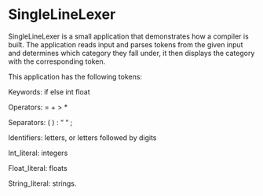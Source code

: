 # SingleLineLexer
SingleLineLexer is a small application that demonstrates how a compiler is built. The application reads input and parses tokens from the given input and determines which category they fall under, it then displays the category with the corresponding token. 

This application has the following tokens: 

Keywords: if	else	int	float	

Operators: =	+	>	*

Separators: (	)	:	“	“	;	


Identifiers: letters, or letters followed by digits


Int_literal: integers


Float_literal: floats 


String_literal: strings.
